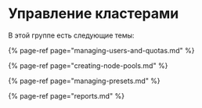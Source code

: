 # Управление кластерами

В этой группе есть следующие темы:

{% page-ref page="managing-users-and-quotas.md" %}

{% page-ref page="creating-node-pools.md" %}

{% page-ref page="managing-presets.md" %}

{% page-ref page="reports.md" %}

